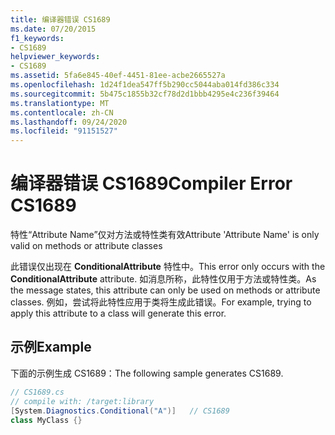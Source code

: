 ```yaml
---
title: 编译器错误 CS1689
ms.date: 07/20/2015
f1_keywords:
- CS1689
helpviewer_keywords:
- CS1689
ms.assetid: 5fa6e845-40ef-4451-81ee-acbe2665527a
ms.openlocfilehash: 1d24f1dea547ff5b290cc5044aba014fd386c334
ms.sourcegitcommit: 5b475c1855b32cf78d2d1bbb4295e4c236f39464
ms.translationtype: MT
ms.contentlocale: zh-CN
ms.lasthandoff: 09/24/2020
ms.locfileid: "91151527"
---
```

# <a name="compiler-error-cs1689"></a><span data-ttu-id="1edaa-102">编译器错误 CS1689</span><span class="sxs-lookup"><span data-stu-id="1edaa-102">Compiler Error CS1689</span></span>

<span data-ttu-id="1edaa-103">特性“Attribute Name”仅对方法或特性类有效</span><span class="sxs-lookup"><span data-stu-id="1edaa-103">Attribute 'Attribute Name' is only valid on methods or attribute classes</span></span>  
  
 <span data-ttu-id="1edaa-104">此错误仅出现在 **ConditionalAttribute** 特性中。</span><span class="sxs-lookup"><span data-stu-id="1edaa-104">This error only occurs with the **ConditionalAttribute** attribute.</span></span> <span data-ttu-id="1edaa-105">如消息所称，此特性仅用于方法或特性类。</span><span class="sxs-lookup"><span data-stu-id="1edaa-105">As the message states, this attribute can only be used on methods or attribute classes.</span></span> <span data-ttu-id="1edaa-106">例如，尝试将此特性应用于类将生成此错误。</span><span class="sxs-lookup"><span data-stu-id="1edaa-106">For example, trying to apply this attribute to a class will generate this error.</span></span>  
  
## <a name="example"></a><span data-ttu-id="1edaa-107">示例</span><span class="sxs-lookup"><span data-stu-id="1edaa-107">Example</span></span>  

 <span data-ttu-id="1edaa-108">下面的示例生成 CS1689：</span><span class="sxs-lookup"><span data-stu-id="1edaa-108">The following sample generates CS1689.</span></span>  
  
```csharp  
// CS1689.cs  
// compile with: /target:library  
[System.Diagnostics.Conditional("A")]   // CS1689  
class MyClass {}  
```
